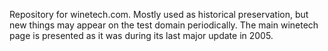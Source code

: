 Repository for winetech.com. Mostly used as historical preservation, but new things may appear on the test domain periodically.
The main winetech page is presented as it was during its last major update in 2005.
